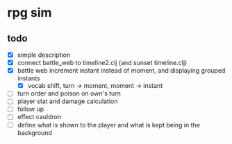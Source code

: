 # rpg sim

## todo

- [x] simple description
- [x] connect battle_web to timeline2.clj (and sunset timeline.clj)
- [x] battle web increment instant instead of moment, and displaying grouped instants
  - [x] vocab shift, turn -> moment, moment -> instant
- [ ] turn order and poison on own's turn
- [ ] player stat and damage calculation
- [ ] follow up
- [ ] effect cauldron
- [ ] define what is shown to the player and what is kept being in the background
